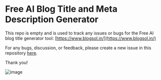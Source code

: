# Free AI Blog Title and Meta Description Generator
This repo is empty and is used to track any issues or bugs for the Free AI blog title generator tool: [https://www.blogsol.in/](https://www.blogsol.in/)

For any bugs, discussion, or feedback, please create a new issue in this repository [here](https://github.com/mansi-manhas/free-ai-blog-title-and-meta-description-generator/issues).

Thank you! 

![image](https://github.com/mansi-manhas/free-ai-blog-title-and-meta-description-generator/assets/18692751/d202382d-de09-4451-b940-d3716af4d4c3)
